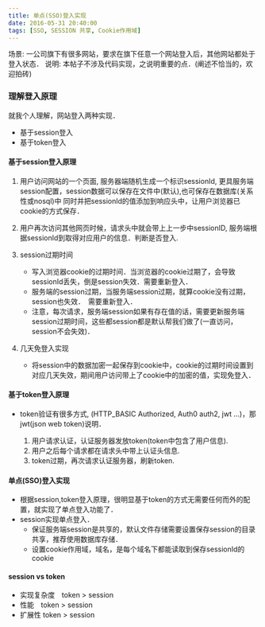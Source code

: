 ```yaml
---
title: 单点(SSO)登入实现
date: 2016-05-31 20:40:00
tags: [SSO, SESSION 共享, Cookie作用域]
---
```


场景: 一公司旗下有很多网站，要求在旗下任意一个网站登入后，其他网站都处于登入状态．
说明: 本帖子不涉及代码实现，之说明重要的点．(阐述不恰当的，欢迎拍砖)

<!-- more -->


### 理解登入原理

就我个人理解，网站登入两种实现．

* 基于session登入
* 基于token登入


#### 基于session登入原理

1. 用户访问网站的一个页面, 服务器端随机生成一个标识sessionId, 更具服务端session配置，session数据可以保存在文件中(默认),也可保存在数据库(关系性或nosql)中 同时并把sessionId的值添加到响应头中，让用户浏览器已cookie的方式保存．
2. 用户再次访问其他网页时候，请求头中就会带上上一步中sessionID, 服务端根据sessionId到取得对应用户的信息．判断是否登入.

3. session过期时间

    * 写入浏览器cookie的过期时间．当浏览器的cookie过期了，会导致sessionId丢失，倒是session失效．需要重新登入．
    * 服务端的session过期，当服务端session过期，就算cookie没有过期，session也失效．　需要重新登入．
    * 注意，每次请求，服务端session如果有存在值的话，需要更新服务端session过期时间，这些都session都是默认帮我们做了(一直访问，session不会失效)．

4. 几天免登入实现

    * 将session中的数据加密一起保存到cookie中，cookie的过期时间设置到对应几天失效，期间用户访问带上了cookie中的加密的值，实现免登入．


#### 基于token登入原理

* token验证有很多方式, (HTTP_BASIC Authorized, Auth0 auth2, jwt ...)，那jwt(json web token)说明．

    1. 用户请求认证，认证服务器发放token(token中包含了用户信息).
    2. 用户之后每个请求都在请求头中带上认证头信息.
    3. token过期，再次请求认证服务器，刷新token.



#### 单点(SSO)登入实现

* 根据session,token登入原理，很明显基于token的方式无需要任何而外的配置，就实现了单点登入功能了．
* session实现单点登入．
    * 保证服务端session是共享的，默认文件存储需要设置保存session的目录共享，推荐使用数据库存储．
    * 设置cookie作用域，域名，是每个域名下都能读取到保存sessionId的cookie



#### session vs token

* 实现复杂度　token &gt; session
* 性能　token &gt; session 
* 扩展性 token &gt; session



